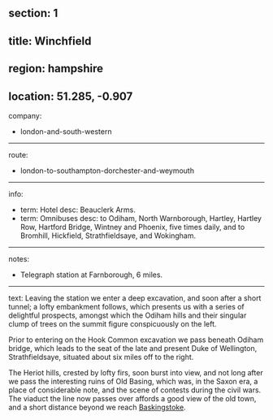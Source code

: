 ﻿section: 1
----
title: Winchfield
----
region: hampshire
----
location: 51.285, -0.907
----
company:
- london-and-south-western
----
route:
- london-to-southampton-dorchester-and-weymouth
----
info:
- term: Hotel
  desc: Beauclerk Arms.
- term: Omnibuses
  desc: to Odiham, North Warnborough, Hartley, Hartley Row, Hartford Bridge, Wintney and Phoenix, five times daily, and to Bromhill, Hickfield, Strathfieldsaye, and Wokingham.
----
notes:
- Telegraph station at Farnborough, 6 miles.
----
text: Leaving the station we enter a deep excavation, and soon after a short tunnel; a lofty embankment follows, which presents us with a series of delightful prospects, amongst which the Odiham hills and their singular clump of trees on the summit figure conspicuously on the left.

Prior to entering on the Hook Common excavation we pass beneath Odiham bridge, which leads to the seat of the late and present Duke of Wellington, Strathfieldsaye, situated about six miles off to the right.

The Heriot hills, crested by lofty firs, soon burst into view, and not long after we pass the interesting ruins of Old Basing, which was, in the Saxon era, a place of considerable note, and the scene of contests during the civil wars. The viaduct the line now passes over affords a good view of the old town, and a short distance beyond we reach [Baskingstoke](/stations/basingstoke).
